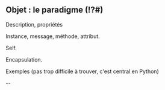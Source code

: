 ## Objet : le paradigme (!?#)

Description, propriétés

Instance, message, méthode, attribut.

Self.

Encapsulation.

Exemples (pas trop difficile à trouver, c'est central en Python)


--
